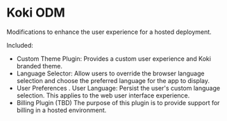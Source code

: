 # Koki ODM

Modifications to enhance the user experience for a hosted deployment.

Included:

- Custom Theme Plugin: Provides a custom user experience and Koki branded theme.
- Language Selector: Allow users to override the browser language selection and choose the preferred language for the app to display.
- User Preferences
  . User Language: Persist the user's custom language selection. This applies to the web user interface experience.
- Billing Plugin (TBD) The purpose of this plugin is to provide support for billing in a hosted environment.
